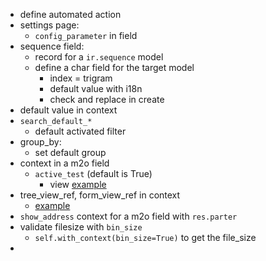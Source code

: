 - define automated action
- settings page:
	- `config_parameter` in field
- sequence field:
	- record for a `ir.sequence` model
	- define a char field for the target model
		- index = trigram
		- default value with i18n
		- check and replace in create
- default value in context
- `search_default_*`
	- default activated filter
- group_by:
	- set default group
- context in a m2o field
	- `active_test` (default is True)
		- view [example](https://github.com/shamim-hossen-razu/school_management/commit/de5f181ae5b82307c1bcd5b652915ae0794de7a0)
- tree_view_ref, form_view_ref in context
	- [example](https://github.com/shamim-hossen-razu/school_management/commit/6f1b08849baebdd7f87c2c9080ea813eec7a9c96)
- `show_address` context for a m2o field with `res.parter`
- validate filesize with `bin_size` 
	- `self.with_context(bin_size=True)` to get the file_size
- 